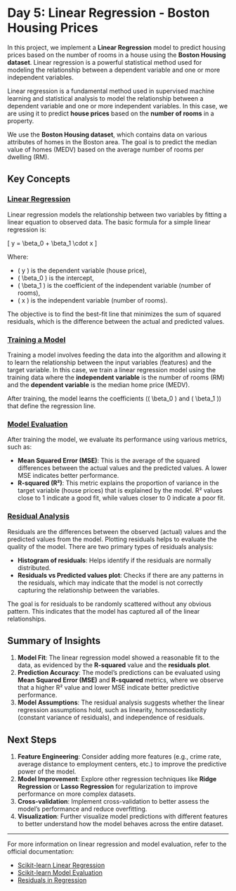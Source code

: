 # Day 5: Linear Regression - Boston Housing Prices

In this project, we implement a **Linear Regression** model to predict housing prices based on the number of rooms in a house using the **Boston Housing dataset**. Linear regression is a powerful statistical method used for modeling the relationship between a dependent variable and one or more independent variables.

Linear regression is a fundamental method used in supervised machine learning and statistical analysis to model the relationship between a dependent variable and one or more independent variables. In this case, we are using it to predict **house prices** based on the **number of rooms** in a property.

We use the **Boston Housing dataset**, which contains data on various attributes of homes in the Boston area. The goal is to predict the median value of homes (MEDV) based on the average number of rooms per dwelling (RM).

## Key Concepts

### [Linear Regression](https://scikit-learn.org/stable/modules/linear_model.html#linear-regression)

Linear regression models the relationship between two variables by fitting a linear equation to observed data. The basic formula for a simple linear regression is:

\[
y = \beta_0 + \beta_1 \cdot x
\]

Where:
- \( y \) is the dependent variable (house price),
- \( \beta_0 \) is the intercept,
- \( \beta_1 \) is the coefficient of the independent variable (number of rooms),
- \( x \) is the independent variable (number of rooms).

The objective is to find the best-fit line that minimizes the sum of squared residuals, which is the difference between the actual and predicted values.

### [Training a Model](https://scikit-learn.org/stable/modules/generated/sklearn.linear_model.LinearRegression.html)

Training a model involves feeding the data into the algorithm and allowing it to learn the relationship between the input variables (features) and the target variable. In this case, we train a linear regression model using the training data where the **independent variable** is the number of rooms (RM) and the **dependent variable** is the median home price (MEDV).

After training, the model learns the coefficients (\( \beta_0 \) and \( \beta_1 \)) that define the regression line.

### [Model Evaluation](https://scikit-learn.org/stable/modules/generated/sklearn.metrics.mean_squared_error.html)

After training the model, we evaluate its performance using various metrics, such as:
- **Mean Squared Error (MSE)**: This is the average of the squared differences between the actual values and the predicted values. A lower MSE indicates better performance.
- **R-squared (R²)**: This metric explains the proportion of variance in the target variable (house prices) that is explained by the model. R² values close to 1 indicate a good fit, while values closer to 0 indicate a poor fit.

### [Residual Analysis](https://en.wikipedia.org/wiki/Residual_sum_of_squares)

Residuals are the differences between the observed (actual) values and the predicted values from the model. Plotting residuals helps to evaluate the quality of the model. There are two primary types of residuals analysis:
- **Histogram of residuals**: Helps identify if the residuals are normally distributed.
- **Residuals vs Predicted values plot**: Checks if there are any patterns in the residuals, which may indicate that the model is not correctly capturing the relationship between the variables.

The goal is for residuals to be randomly scattered without any obvious pattern. This indicates that the model has captured all of the linear relationships.

## Summary of Insights

1. **Model Fit**: The linear regression model showed a reasonable fit to the data, as evidenced by the **R-squared** value and the **residuals plot**.
2. **Prediction Accuracy**: The model’s predictions can be evaluated using **Mean Squared Error (MSE)** and **R-squared** metrics, where we observe that a higher R² value and lower MSE indicate better predictive performance.
3. **Model Assumptions**: The residual analysis suggests whether the linear regression assumptions hold, such as linearity, homoscedasticity (constant variance of residuals), and independence of residuals.

## Next Steps

1. **Feature Engineering**: Consider adding more features (e.g., crime rate, average distance to employment centers, etc.) to improve the predictive power of the model.
2. **Model Improvement**: Explore other regression techniques like **Ridge Regression** or **Lasso Regression** for regularization to improve performance on more complex datasets.
3. **Cross-validation**: Implement cross-validation to better assess the model’s performance and reduce overfitting.
4. **Visualization**: Further visualize model predictions with different features to better understand how the model behaves across the entire dataset.

---

For more information on linear regression and model evaluation, refer to the official documentation:

- [Scikit-learn Linear Regression](https://scikit-learn.org/stable/modules/generated/sklearn.linear_model.LinearRegression.html)
- [Scikit-learn Model Evaluation](https://scikit-learn.org/stable/modules/generated/sklearn.metrics.mean_squared_error.html)
- [Residuals in Regression](https://en.wikipedia.org/wiki/Residual_sum_of_squares)
